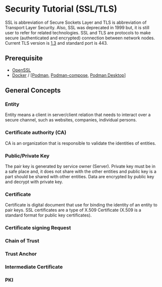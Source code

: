 # Security Tutorial (SSL/TLS)

SSL is abbreviation of Secure Sockets Layer and TLS is abbreviation of Transport Layer Security. Also, SSL was
deprecated in 1999 but, it is still user to refer for related technologies.</b>
SSL and TLS are protocols to make secure (authenticated and encrypted) connection between network nodes. Current TLS
version is [1.3](https://www.rfc-editor.org/rfc/rfc8446) and standard port is 443.

## Prerequisite

* [OpenSSL](https://www.openssl.org/)
* [Docker](https://www.docker.com/)
  / [[Podman](https://podman.io/), [Podman-compose](https://github.com/containers/podman-compose), [Podman Desktop](https://podman-desktop.io/)]

## General Concepts

### Entity

Entity means a client in server/client relation that needs to interact over a secure channel, such as websites,
companies, individual persons.

### Certificate authority (CA)

CA is an organization that is responsible to validate the identities of entities.

### Public/Private Key

The pair key is generated by service owner (Server). Private key must be in a safe place and, it does not share with the
other entities and public key is a part should be shared with other entities.</b>
Data are encrypted by public key and decrypt with private key.

### Certificate

Certificate is digital document that use for binding the identity of an entity to pair keys. SSL certificates are a type
of X.509 Certificate (X.509 is a standard format for public key certificates).

### Certificate signing Request

### Chain of Trust

### Trust Anchor

### Intermediate Certificate

### PKI

